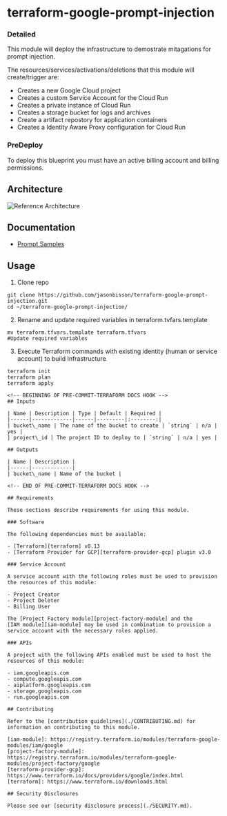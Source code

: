 # terraform-google-prompt-injection

### Detailed
This module will deploy the infrastructure to demostrate mitagations for prompt injection.

The resources/services/activations/deletions that this module will create/trigger are:

- Creates a new Google Cloud project
- Creates a custom Service Account for the Cloud Run
- Creates a private instance of Cloud Run
- Creates a storage bucket for logs and archives
- Create a artifact repostory for application containers
- Creates a Identity Aware Proxy configuration for Cloud Run


### PreDeploy
To deploy this blueprint you must have an active billing account and billing permissions.

## Architecture
![Reference Architecture](diagram/prompt.png)

## Documentation
- [Prompt Samples](https://cloud.google.com/vertex-ai/docs/generative-ai/learn/prompt-samples)


## Usage

1. Clone repo
```
git clone https://github.com/jasonbisson/terraform-google-prompt-injection.git
cd ~/terraform-google-prompt-injection/
```

2. Rename and update required variables in terraform.tvfars.template
```
mv terraform.tfvars.template terraform.tfvars
#Update required variables
```
3. Execute Terraform commands with existing identity (human or service account) to build Infrastructure
```
terraform init
terraform plan
terraform apply

<!-- BEGINNING OF PRE-COMMIT-TERRAFORM DOCS HOOK -->
## Inputs

| Name | Description | Type | Default | Required |
|------|-------------|------|---------|:--------:|
| bucket\_name | The name of the bucket to create | `string` | n/a | yes |
| project\_id | The project ID to deploy to | `string` | n/a | yes |

## Outputs

| Name | Description |
|------|-------------|
| bucket\_name | Name of the bucket |

<!-- END OF PRE-COMMIT-TERRAFORM DOCS HOOK -->

## Requirements

These sections describe requirements for using this module.

### Software

The following dependencies must be available:

- [Terraform][terraform] v0.13
- [Terraform Provider for GCP][terraform-provider-gcp] plugin v3.0

### Service Account

A service account with the following roles must be used to provision
the resources of this module:

- Project Creator 
- Project Deleter
- Billing User

The [Project Factory module][project-factory-module] and the
[IAM module][iam-module] may be used in combination to provision a
service account with the necessary roles applied.

### APIs

A project with the following APIs enabled must be used to host the
resources of this module:

- iam.googleapis.com
- compute.googleapis.com
- aiplatform.googleapis.com
- storage.googleapis.com
- run.googleapis.com

## Contributing

Refer to the [contribution guidelines](./CONTRIBUTING.md) for
information on contributing to this module.

[iam-module]: https://registry.terraform.io/modules/terraform-google-modules/iam/google
[project-factory-module]: https://registry.terraform.io/modules/terraform-google-modules/project-factory/google
[terraform-provider-gcp]: https://www.terraform.io/docs/providers/google/index.html
[terraform]: https://www.terraform.io/downloads.html

## Security Disclosures

Please see our [security disclosure process](./SECURITY.md).
